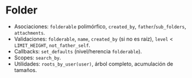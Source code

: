 # Folder

- Asociaciones: `folderable` polimórfico, `created_by`, `father`/`sub_folders`, `attachments`.
- Validaciones: `folderable`, `name`, `created_by` (si no es raíz), `level` < `LIMIT_HEIGHT`, `not_father_self`.
- Callbacks: `set_defaults` (nivel/herencia `folderable`).
- Scopes: `search_by`.
- Utilidades: `roots_by_user(user)`, árbol completo, acumulación de tamaños.
